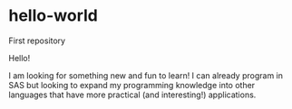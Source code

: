# hello-world
First repository

Hello!

I am looking for something new and fun to learn! I can already program in SAS but looking to expand my programming knowledge into other languages that have more practical (and interesting!) applications.

